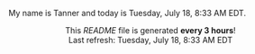 My name is Tanner and today is Tuesday, July 18, 8:33 AM EDT.

<p align="center">This <i>README</i> file is generated <b>every 3 hours</b>!</br>Last refresh: Tuesday, July 18, 8:33 AM EDT<br /></p>
